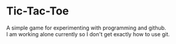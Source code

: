 # Tic-Tac-Toe
A simple game for experimenting with programming and github.<br>
I am working alone currently so I don't get exactly how to use git.